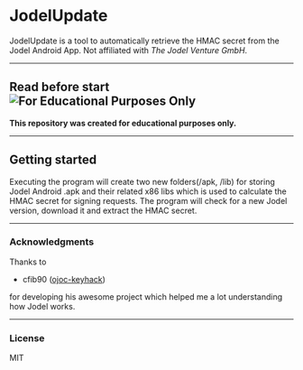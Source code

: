 # JodelUpdate
JodelUpdate is a tool to automatically retrieve the HMAC secret from the Jodel Android App. Not affiliated with *The Jodel Venture GmbH*.

----

## Read before start ![For Educational Purposes Only](https://img.shields.io/badge/For_Educational_Purposes-only-brightgreen.svg)
**This repository was created for educational purposes only.**

----

## Getting started
Executing the program will create two new folders(/apk, /lib) for storing Jodel Android .apk and their related x86 libs which is used to calculate the HMAC secret for signing requests. The program will check for a new Jodel version, download it and extract the HMAC secret.



----

### Acknowledgments
Thanks to

 - cfib90 ([ojoc-keyhack](https://bitbucket.org/cfib90/ojoc-keyhack/overview))
 
for developing his awesome project which helped me a lot understanding how Jodel works.

----
### License

MIT
